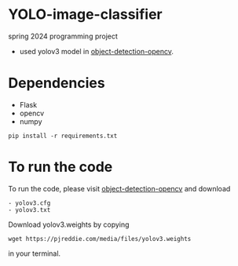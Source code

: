 # YOLO-image-classifier
spring 2024 programming project

- used yolov3 model in [object-detection-opencv](https://github.com/arunponnusamy/object-detection-opencv).
  

# Dependencies
- Flask
- opencv
- numpy

```
pip install -r requirements.txt
```

# To run the code

To run the code, please visit [object-detection-opencv](https://github.com/arunponnusamy/object-detection-opencv) and download <br>
```
- yolov3.cfg
- yolov3.txt
```

Download yolov3.weights by copying
```
wget https://pjreddie.com/media/files/yolov3.weights
```
in your terminal.
